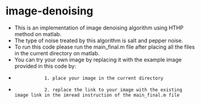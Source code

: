# image-denoising
- This is an implementation of image denoising algorithm using HTHP method on matlab.
- The type of noise treated by this algorithm is salt and pepper noise. 
- To run this code please run the main_final.m file after placing all the files in the current directory on matlab. 
- You can try your own image by replacing it with the example image provided in this code by:
-                1. place your image in the current directory
-                2. replace the link to your image with the existing image link in the imread instruction of the main_final.m file 
